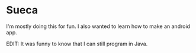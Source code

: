 # Sueca

I'm mostly doing this for fun. I also wanted to learn how to make an android app.

EDIT: It was funny to know that I can still program in Java.
